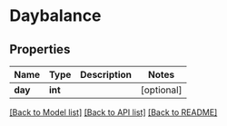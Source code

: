 # Daybalance

## Properties
Name | Type | Description | Notes
------------ | ------------- | ------------- | -------------
**day** | **int** |  | [optional] 

[[Back to Model list]](../README.md#documentation-for-models) [[Back to API list]](../README.md#documentation-for-api-endpoints) [[Back to README]](../README.md)


